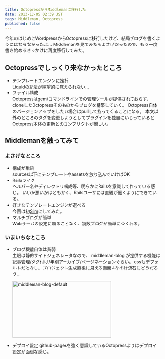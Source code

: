 ```yaml
---
title: OctopressからMiddlemanに移行した
date: 2013-12-05 02:39 JST
tags: Middleman, Octopress
published: false
---
```


今年のはじめにWordpressからOctopressに移行したけど、結局ブログを書くようにはならなかったよ...
Middlemanを見てみたらよさげだったので、もう一度書き始めるきっかけに再度移行してみた。

Octopressでしっくり来なかったところ
---------------
* テンプレートエンジンに挫折  
  Liquidの記法が絶望的に覚えられない...
* ファイル構成  
  Octopressはgem/コマンドラインでの管理ツールが提供されておらず、cloneしたOctopressそのものからブログを構築していく。
  Octopress自体のバージョンアップをしたい場合はpullして持ってくることになる。
  本文以外のところのタグを変更しようとしてプラグインを独自にいじっているとOctopress本体の更新とのコンフリクトが厳しい。

Middlemanを触ってみて
---------------
### よさげなところ
* 構成が単純  
  sources以下にテンプレートやassetsを放り込んでいけばOK
* Railsライク  
  ヘルパー名やディレクトリ構成等、明らかにRailsを意識して作っている感じ。
  いいか悪いかはともかく、Railsユーザには直観が働くようにできている。
* 好きなテンプレートエンジンが選べる   
  今回は初[Slim](http://slim-lang.com)にしてみた。
* マルチブログが簡単  
  Webサーバの設定に頼ることなく、複数ブログが簡単につくれる。

### いまいちなところ
* ブログ機能自体は貧弱  
  主眼は静的サイトジェネレータなので、
  middleman-blog が提供する機能は記事管理/タグ付け/年別アーカイブ/ページネーションぐらい。
  cssもデフォルトだとなし。プロジェクト生成直後に見える画面↓なのは流石にどうだろう...

  <a href="http://www.flickr.com/photos/uskanda/11209451975/" title="middleman-blog-default by uskanda, on Flickr"><img src="http://farm6.staticflickr.com/5493/11209451975_540c5f2e83_n.jpg" width="320" height="183" alt="middleman-blog-default"></a>

* デプロイ設定
  github-pagesを強く意識しているOctopressよりはデプロイ設定が面倒な感じ。

